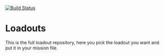 [![Build Status](https://travis-ci.org/ARCOMM/Loadouts.svg?branch=master)](https://travis-ci.org/ARCOMM/Loadouts)
# Loadouts
This is the full loadout repository, here you pick the loadout you want and put it in your mission file.
